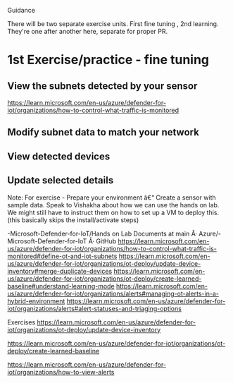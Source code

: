 Guidance

There will be two separate exercise units. First fine tuning , 2nd learning. They're one after another here, separate for proper PR.

# 1st Exercise/practice - fine tuning

## View the subnets detected by your sensor

<https://learn.microsoft.com/en-us/azure/defender-for-iot/organizations/how-to-control-what-traffic-is-monitored>

## Modify subnet data to match your network

## View detected devices

## Update selected details

Note: For exercise - Prepare your environment â€“ Create a sensor with sample data. Speak to Vishakha about how we can use the hands on lab. We might still have to instruct them on how to set up a VM to deploy this. (this basically skips the install/activate steps)

-Microsoft-Defender-for-IoT/Hands on Lab Documents at main Â· Azure/-Microsoft-Defender-for-IoT Â· GitHub
<https://learn.microsoft.com/en-us/azure/defender-for-iot/organizations/how-to-control-what-traffic-is-monitored#define-ot-and-iot-subnets>
<https://learn.microsoft.com/en-us/azure/defender-for-iot/organizations/ot-deploy/update-device-inventory#merge-duplicate-devices>
<https://learn.microsoft.com/en-us/azure/defender-for-iot/organizations/ot-deploy/create-learned-baseline#understand-learning-mode>
<https://learn.microsoft.com/en-us/azure/defender-for-iot/organizations/alerts#managing-ot-alerts-in-a-hybrid-environment>
<https://learn.microsoft.com/en-us/azure/defender-for-iot/organizations/alerts#alert-statuses-and-triaging-options>

Exercises
<https://learn.microsoft.com/en-us/azure/defender-for-iot/organizations/ot-deploy/update-device-inventory>

<https://learn.microsoft.com/en-us/azure/defender-for-iot/organizations/ot-deploy/create-learned-baseline>

<https://learn.microsoft.com/en-us/azure/defender-for-iot/organizations/how-to-view-alerts>